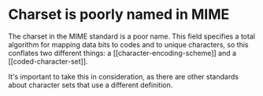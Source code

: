 # Charset is poorly named in MIME
The charset in the MIME standard is a poor name. This field specifies a total algorithm for mapping data bits to codes and to unique characters, so this conflates two different things: a [[character-encoding-scheme]] and a [[coded-character-set]]. 

It's important to take this in consideration, as there are other standards about character sets that use a different definition.
